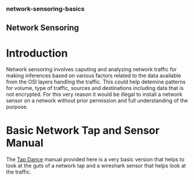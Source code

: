 ### network-sensoring-basics
## Network Sensoring
# Introduction
Network sensoring involves caputing and analyzing network traffic for making inferences based on various factors related to the data available from the OSI layers handling the traffic. This could help detemine patterns for volume, type of traffic, sources and destinations including data that is not encrypted. For this very reason it would be illegal to install a network sensor on a network without prior permission and full understanding of the purpose.

# Basic Network Tap and Sensor Manual
The [Tap Dance](https://drive.google.com/file/d/1fyMzh61sL09Ac7CUuSf-2zCkPQeO8Yzn/view) manual provided here is a very basic version that helps to look at the guts of a network tap and a wireshark sensor that helps look at the traffic.

